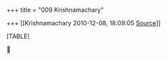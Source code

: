 +++
title = "009 Krishnamachary"

+++
[[Krishnamachary	2010-12-08, 18:09:05 [Source](https://groups.google.com/g/samskrita/c/VnoRHPEUcqQ)]]



[TABLE]




